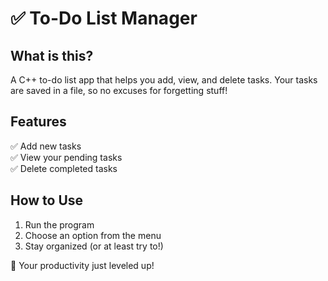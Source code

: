 # ✅ To-Do List Manager

## What is this?
A C++ to-do list app that helps you add, view, and delete tasks. Your tasks are saved in a file, so no excuses for forgetting stuff!  

## Features  
✅ Add new tasks  
✅ View your pending tasks  
✅ Delete completed tasks  

## How to Use  
1. Run the program  
2. Choose an option from the menu  
3. Stay organized (or at least try to!)  

📝 Your productivity just leveled up!  
